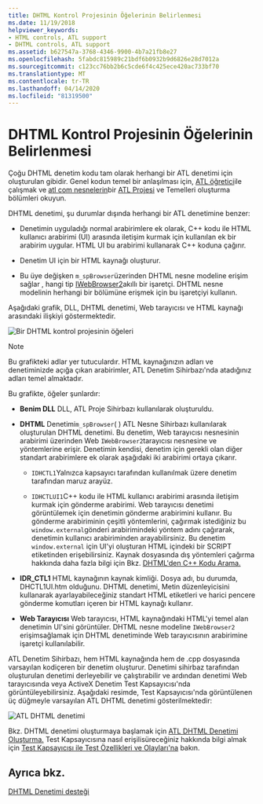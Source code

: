 ```yaml
---
title: DHTML Kontrol Projesinin Öğelerinin Belirlenmesi
ms.date: 11/19/2018
helpviewer_keywords:
- HTML controls, ATL support
- DHTML controls, ATL support
ms.assetid: b627547a-3768-4346-9900-4b7a21fb8e27
ms.openlocfilehash: 5fabdc815989c21bdf6b0932b9d6826e28d7012a
ms.sourcegitcommit: c123cc76bb2b6c5cde6f4c425ece420ac733bf70
ms.translationtype: MT
ms.contentlocale: tr-TR
ms.lasthandoff: 04/14/2020
ms.locfileid: "81319500"
---
```

# <a name="identifying-the-elements-of-the-dhtml-control-project"></a>DHTML Kontrol Projesinin Öğelerinin Belirlenmesi

Çoğu DHTML denetim kodu tam olarak herhangi bir ATL denetimi için oluşturulan gibidir. Genel kodun temel bir anlaşılması için, [ATL öğretici](../atl/active-template-library-atl-tutorial.md)ile çalışmak ve [atl com nesnelerin](../atl/fundamentals-of-atl-com-objects.md)bir [ATL Projesi](../atl/reference/creating-an-atl-project.md) ve Temelleri oluşturma bölümleri okuyun.

DHTML denetimi, şu durumlar dışında herhangi bir ATL denetimine benzer:

- Denetimin uyguladığı normal arabirimlere ek olarak, C++ kodu ile HTML kullanıcı arabirimi (UI) arasında iletişim kurmak için kullanılan ek bir arabirim uygular. HTML UI bu arabirimi kullanarak C++ koduna çağırır.

- Denetim UI için bir HTML kaynağı oluşturur.

- Bu üye değişken `m_spBrowser`üzerinden DHTML nesne modeline erişim sağlar , hangi tip [IWebBrowser2](/previous-versions/windows/internet-explorer/ie-developer/platform-apis/aa752127\(v=vs.85\))akıllı bir işaretçi. DHTML nesne modelinin herhangi bir bölümüne erişmek için bu işaretçiyi kullanın.

Aşağıdaki grafik, DLL, DHTML denetimi, Web tarayıcısı ve HTML kaynağı arasındaki ilişkiyi göstermektedir.

![Bir DHTML kontrol projesinin öğeleri](../atl/media/vc52en1.gif "Bir DHTML kontrol projesinin öğeleri")

> [!NOTE]
> Bu grafikteki adlar yer tutuculardır. HTML kaynağınızın adları ve denetiminizde açığa çıkan arabirimler, ATL Denetim Sihirbazı'nda atadığınız adları temel almaktadır.

Bu grafikte, öğeler şunlardır:

- **Benim DLL** DLL, ATL Proje Sihirbazı kullanılarak oluşturuldu.

- **DHTML** Denetimi`m_spBrowser`( ) ATL Nesne Sihirbazı kullanılarak oluşturulan DHTML denetimi. Bu denetim, Web tarayıcısı nesnesinin arabirimi üzerinden Web `IWebBrowser2`tarayıcısı nesnesine ve yöntemlerine erişir. Denetimin kendisi, denetim için gerekli olan diğer standart arabirimlere ek olarak aşağıdaki iki arabirimi ortaya çıkarır.

  - `IDHCTL1`Yalnızca kapsayıcı tarafından kullanılmak üzere denetim tarafından maruz arayüz.

  - `IDHCTLUI1`C++ kodu ile HTML kullanıcı arabirimi arasında iletişim kurmak için gönderme arabirimi. Web tarayıcısı denetimi görüntülemek için denetimin gönderme arabirimini kullanır. Bu gönderme arabiriminin çeşitli yöntemlerini, çağırmak istediğiniz bu `window.external`gönderi arabirimindeki yöntem adını çağırarak, denetimin kullanıcı arabiriminden arayabilirsiniz. Bu denetim `window.external` için UI'yi oluşturan HTML içindeki bir SCRIPT etiketinden erişebilirsiniz. Kaynak dosyasında dış yöntemleri çağırma hakkında daha fazla bilgi için Bkz. [DHTML'den C++ Kodu Arama.](../atl/calling-cpp-code-from-dhtml.md)

- **IDR_CTL1** HTML kaynağının kaynak kimliği. Dosya adı, bu durumda, DHCTL1UI.htm olduğunu. DHTML denetimi, Metin düzenleyicisini kullanarak ayarlayabileceğiniz standart HTML etiketleri ve harici pencere gönderme komutları içeren bir HTML kaynağı kullanır.

- **Web Tarayıcısı** Web tarayıcısı, HTML kaynağındaki HTML'yi temel alan denetimin UI'sini görüntüler. DHTML nesne modeline `IWebBrowser2` erişimsağlamak için DHTML denetiminde Web tarayıcısının arabirimine işaretçi kullanılabilir.

ATL Denetim Sihirbazı, hem HTML kaynağında hem de .cpp dosyasında varsayılan kodiçeren bir denetim oluşturur. Denetimi sihirbaz tarafından oluşturulan denetimi derleyebilir ve çalıştırabilir ve ardından denetimi Web tarayıcısında veya ActiveX Denetim Test Kapsayıcısı'nda görüntüleyebilirsiniz. Aşağıdaki resimde, Test Kapsayıcısı'nda görüntülenen üç düğmeyle varsayılan ATL DHTML denetimi gösterilmektedir:

![ATL DHTML denetimi](../atl/media/vc52en2.gif "ATL DHTML denetimi")

Bkz. DHTML denetimi oluşturmaya başlamak için [ATL DHTML Denetimi Oluşturma.](../atl/creating-an-atl-dhtml-control.md) Test Kapsayıcısına nasıl erişilisüreceğiniz hakkında bilgi almak için [Test Kapsayıcısı ile Test Özellikleri ve Olayları'na](../mfc/testing-properties-and-events-with-test-container.md) bakın.

## <a name="see-also"></a>Ayrıca bkz.

[DHTML Denetimi desteği](../atl/atl-support-for-dhtml-controls.md)
